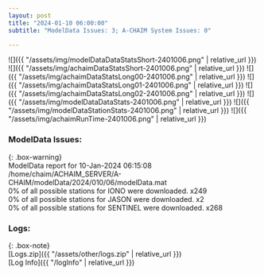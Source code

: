 ```yaml
---
layout: post
title: "2024-01-10 06:00:00"
subtitle: "ModelData Issues: 3; A-CHAIM System Issues: 0"

---
```


![]({{ "/assets/img/modelDataDataStatsShort-2401006.png" | relative_url }})
![]({{ "/assets/img/achaimDataStatsShort-2401006.png" | relative_url }})
![]({{ "/assets/img/achaimDataStatsLong00-2401006.png" | relative_url }})
![]({{ "/assets/img/achaimDataStatsLong01-2401006.png" | relative_url }})
![]({{ "/assets/img/achaimDataStatsLong02-2401006.png" | relative_url }})
![]({{ "/assets/img/modelDataDataStats-2401006.png" | relative_url }})
![]({{ "/assets/img/modelDataStationStats-2401006.png" | relative_url }})
![]({{ "/assets/img/achaimRunTime-2401006.png" | relative_url }})


### ModelData Issues:  
  
{: .box-warning}  
 ModelData report for 10-Jan-2024 06:15:08   
 /home/chaim/ACHAIM_SERVER/A-CHAIM/modelData/2024/010/06/modelData.mat   
 0% of all possible stations for IONO were downloaded. x249   
 0% of all possible stations for JASON were downloaded. x2   
 0% of all possible stations for SENTINEL were downloaded. x268   
  


### Logs:  
  
{: .box-note}  
[Logs.zip]({{ "/assets/other/logs.zip" | relative_url }})  
[Log Info]({{ "/logInfo" | relative_url }})  
